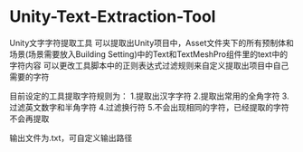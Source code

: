 # Unity-Text-Extraction-Tool
Unity文字字符提取工具
可以提取出Unity项目中，Asset文件夹下的所有预制体和场景(场景需要放入Building Setting)中的Text和TextMeshPro组件里的text中的字符内容
可以更改工具脚本中的正则表达式过滤规则来自定义提取出项目中自己需要的字符

目前设定的工具提取字符规则为：
1.提取出汉字字符
2.提取出常用的全角字符
3.过滤英文数字和半角字符
4.过滤换行符
5.不会出现相同的字符，已经提取的字符不会再提取

输出文件为.txt，可自定义输出路径
